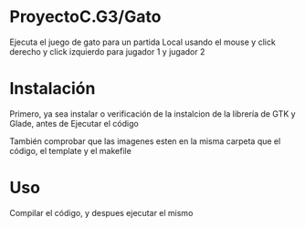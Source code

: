 # ProyectoC.G3/Gato

Ejecuta el juego de gato para un partida Local usando el mouse y click derecho y click izquierdo para jugador 1 y jugador 2

# Instalación

Primero, ya sea instalar o verificación de la instalcion de la librería de GTK y Glade, antes de Ejecutar el código

También comprobar que las imagenes esten en la misma carpeta que el código, el template y el makefile

# Uso

Compilar el código, y despues ejecutar el mismo
